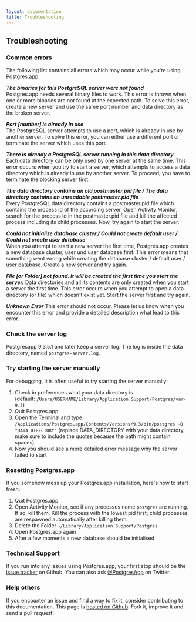 ```yaml
---
layout: documentation
title: Troubleshooting
---
```


## Troubleshooting

### Common errors

The following list contains all errors which may occur while you're using Postgres.app.  

***The binaries for this PostgreSQL server were not found***  
Postgres.app needs several binary files to work. This error is thrown when one or more binaries are not found at the expected path.
To solve this error, create a new server and use the same port number and data directory as the broken server.

***Port [number] is already in use***  
The PostgreSQL server attempts to use a port, which is already in use by another server.
To solve this error, you can either use a different port or terminate the server which uses this port.

***There is already a PostgreSQL server running in this data directory***  
Each data directory can be only used by one server at the same time. This error occurs when you try to start a server,
which attempts to access a data directory which is already in use by another server. To proceed, you have to terminate the blocking server first.

***The data directory contains an old postmaster.pid file / The data directory contains an unreadable postmaster.pid file***  
Every PostgreSQL data directory contains a postmaster.pid file which contains the process id of the according server.
Open Activity Monitor, search for the process id in the postmaster.pid file and kill the affected process including its child processes.
Now, try again to start the server.

***Could not initialize database cluster / Could not create default user  / Could not create user database***  
When you attempt to start a new server the first time, Postgres.app creates a new database cluster, user und user database first.
This error means that something went wrong while creating the database cluster / default user / user database.
Create a new server and try again.

***File [or Folder] not found. It will be created the first time you start the server.***
Data directories and all its contents are only created when you start a server the first time.
This error occurs when you attempt to open a data directory (or file) which doesn't exist yet.
Start the server first and try again.

***Unknown Error***
This error should not occur.
Please let us know when you encounter this error and provide a detailed description what lead to this error.





### Check the server log

Postgresapp 9.3.5.1 and later keep a server log. The log is inside the data directory, named `postgres-server.log`.

### Try starting the server manually

For debugging, it is often useful to try starting the server manually:

1. Check in preferences what your data directory is<br>(default: `/Users/USERNAME/Library/Application Support/Postgres/var-9.3`)
2. Quit Postgres.app
3. Open the Terminal and type `/Applications/Postgres.app/Contents/Versions/9.3/bin/postgres -D "DATA_DIRECTORY"` (replace DATA_DIRECTORY with your data directory, make sure to include the quotes because the path might contain spaces)
4. Now you should see a more detailed error message why the server failed to start

### Resetting Postgres.app

If you somehow mess up your Postgres.app installation, here's how to start fresh:

1. Quit Postgres.app
2. Open Activity Monitor, see if any processes name `postgres` are running. If so, kill them. Kill the process with the lowest pid first; child processes are respawned automatically after killing them.
3. Delete the Folder `~/Library/Application Support/Postgres`
4. Open Postgres.app again
5. After a few moments a new database should be initialised

### Technical Support

If you run into any issues using Postgres.app, your first stop should be the [issue tracker](https://github.com/postgresapp/postgresapp/issues) on Github.
You can also ask [@PostgresApp](https://twitter.com/PostgresApp) on Twitter.

### Help others

If you encounter an issue and find a way to fix it, consider contributing to this documentation. This page is [hosted on Github](https://github.com/PostgresApp/postgresapp.github.io/tree/master/documentation). Fork it, improve it and send a pull request!
